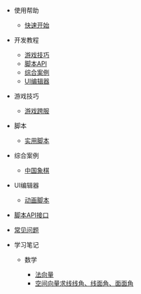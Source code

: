 * 使用帮助

  * [快速开始](/docs/help/quickstart.md)


* 开发教程

  * [游戏技巧](/docs/development/contents.md#游戏技巧)
  * [脚本API](/docs/development/contents.md#脚本API)
  * [综合案例](/docs/development/contents.md#综合案例)
  * [UI编辑器](/docs/development/contents.md#UI编辑器)

* 游戏技巧

  * [游戏跨服](/docs/development/skills/游戏跨服.md)  



* 脚本

  * [实用脚本](/docs/development/script/UsefulScript.md)


* 综合案例

  * [中国象棋](/docs/development/case/ChineseChess.md)


* UI编辑器

  * [动画脚本](/docs/development/UI/动画脚本.md) 




* [脚本API接口](https://developers.mini1.cn/wiki/API.html)

* [常见问题](/docs/questions.md)


* 学习笔记

  * 数学

    * [法向量](/docs/notes/math/20220703.md)
    * [空间向量求线线角、线面角、面面角](/docs/notes/math/20220704.md)